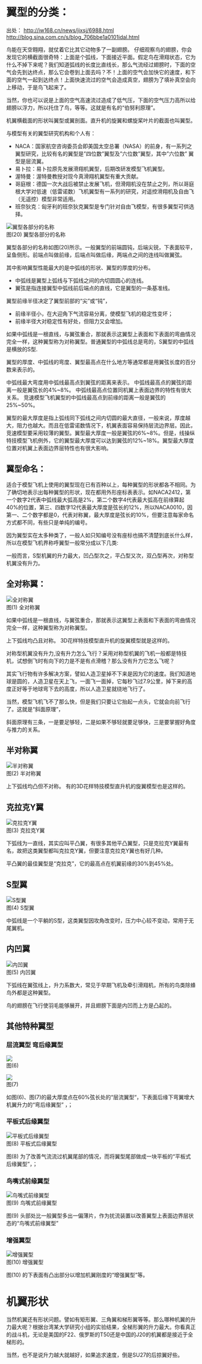 

# 翼型的分类：

出处： 
<http://iw168.cn/news/jixsj/6988.html>
<http://blog.sina.com.cn/s/blog_706bbe1a0101idal.html>

鸟能在天空翱翔，就仗着它比其它动物多了一副翅膀。
仔细观察鸟的翅膀，你会发现它的横截面很奇特：上面是个弧线，下面接近平面。假定鸟在滑翔状态，它为什么不掉下来呢？我们知道弧线的长度比直线长，那么气流经过翅膀时，下面的空气会先到达终点，那么它会卷到上面去吗？不！上面的空气会加快它的速度，和下面的空气一起到达终点！上面快速流过的空气会造成真空，翅膀为了填补真空会向上移动，于是鸟飞起来了。

当然，你也可以说是上面的空气高速流过造成了低气压，下面的空气压力高所以给翅膀以浮力，所以托住了鸟，等等。这就是有名的“伯努利原理”。

机翼横截面的形状叫翼型或翼剖面。直升机的旋翼和螺旋桨叶片的截面也叫翼型。

与模型有关的翼型研究机构和个人有：

* NACA：国家航空咨询委员会即美国太空总署（NASA）的前身，有一系列之翼型研究，比较有名的翼型是”四位数”翼型及”六位数”翼型，其中”六位数” 翼型是层流翼。
* 易卜拉：易卜拉原先发展滑翔机翼型，后期改研发模型飞机翼型。
* 渥特曼：渥特曼教授对现今真滑翔机翼型有重大贡献。
* 哥庭根：德国一次大战后被禁止发展飞机，但滑翔机没在禁止之列，所以哥庭根大学对低速（低雷诺数）飞机翼型有一系列的研究，对遥控滑翔机及自由飞（无遥控）模型非常适用。
* 班奈狄克：匈牙利的班奈狄克翼型是专门针对自由飞模型，有很多翼型可供选择。


![翼型各部分的名称](020.gif "翼型各部分的名称")      
图(20) 翼型各部分的名称

翼型各部分的名称如图(20)所示。一般翼型的前端圆钝，后端尖锐，下表面较平，呈鱼侧形。前端点叫做前缘，后端点叫做后缘，两端点之间的连线叫做翼弦。

其中影响翼型性能最大的是中弧线的形状、翼型的厚度的分布。

* 中弧线是翼型上弧线与下弧线之间的内切圆圆心的连线。
* 翼弦是指连接翼型中弧线前后端点的直线，它是翼型的一条基准线。

翼型前缘半径决定了翼型前部的“尖”或“钝”，

* 前缘半径小，在大迎角下气流容易分离，使模型飞机的稳定性变坏；
* 前缘半径大对稳定性有好处，但阻力又会增加。

如果中弧线是一根直线，与翼弦重合，那就表示这翼型上表面和下表面的弯曲情况完全一样，这种翼型称为对称翼型。普通翼型的中弧线总是弯的，S翼型的中弧线是横放的S型.


翼型的厚度、中弧线的弯度、翼型最高点在什么地方等通常都是用翼弦长度的百分数来表示的。

中弧线最大弯度用中弧线最高点到翼弦的距离来表示。
中弧线最高点的翼弦的距离一般是翼弦长的4%~8%。
中弧线最高点位置同机翼上表面边界的特性有很大关系。
竞速模型飞机翼型的中弧线最高点到前缘的距离一般是翼弦的25%~50%。

翼型的最大厚度是指上弧线同下弧线之间内切圆的最大直径，一般来说，厚度越大，阻力也越大。而且在低雷诺数情况下，机翼表面容易保持层流边界层。因此，竞速模型要采用较薄的翼型。翼型最大厚度一般是翼弦的6%~8%。但是，线操纵特技模型飞机例外，它的翼型最大厚度可以达到翼弦的12%~18%。翼型最大厚度位置对机翼上表面边界层特性也有很大影响。


## 翼型命名：

适合于模型飞机上使用的翼型现在已有百种以上，每种翼型的形状都各不相同。为了确切地表示出每种翼型的形状，现在都用外形座标表表示。如NACA2412，第一个数字2代表中弧线最大弧高是2%，第二个数字4代表最大弧高在前缘算起40%的位置，第三、四数字12代表最大厚度是弦长的12%，所以NACA0010，因第一、二个数字都是0，代表对称翼，最大厚度是弦长的10%，但要注意每家命名方式都不同，有些只是单纯的编号。

因为翼型实在太多种类了，一般人如只知编号没有座标也搞不清楚到底长什么样，所以在模型飞机界称呼翼型一般常分成以下几类:
 
 
一般而言，S型机翼的升力最大，凹凸型次之，平凸型又次，双凸型再次，对称型机翼没有升力。


## 全对称翼：

![全对称翼](001.png "全对称翼")    
图(1) 全对称翼

如果中弧线是一根直线，与翼弦重合，那就表示这翼型上表面和下表面的弯曲情况完全一样，这种翼型称为对称翼型。

上下弧线均凸且对称。
3D花样特技模型直升机的旋翼模型就是这样的。

对称型机翼没有升力,没有升力怎么飞行？采用对称型机翼的飞机一般都是特技机，试想倒飞时有向下的力是不是有点滑稽？那么没有升力它怎么飞呢？

其实飞行物有许多解决方案，譬如人造卫星掉不下来是因为它的速度。我们知道地球是圆的，人造卫星在天上飞，一面飞一面掉，它每秒飞过7.9公里，掉下来的高度正好等于地球弯下去的高度，所以人造卫星就绕地飞行了。

当然，模型飞机飞不了那么快，但是我们只要让它抬起一点头，它就会向前飞行了。这就是“斜面原理”，

斜面原理有三条，一是要足够轻，二是如果不够轻就要足够快，三是要掌握好角度与推力的关系。

## 半对称翼

![半对称翼](002.png "半对称翼")    
图(2) 半对称翼

上下弧线均凸但不对称。
有的3D花样特技模型直升机的旋翼模型也是这样的。


## 克拉克Y翼

![克拉克Y翼](003.png "克拉克Y翼")    
图(3) 克拉克Y翼

下弧线为一直线，其实应叫平凸翼，有很多其他平凸翼型，只是克拉克Y翼最有名，故把这类翼型都叫克拉克Y翼，但要注意克拉克Y翼也有好几种。

平凸翼的最佳翼型是“克拉克”，它的最高点在机翼前缘的30%到45%处。


## S型翼

![S型翼](004.png "S型翼")     
图(4) S型翼

中弧线是一个平躺的S型，这类翼型因攻角改变时，压力中心较不变动，常用于无尾翼机。

## 内凹翼

![内凹翼](005.png "内凹翼")      
图(5) 内凹翼

下弧线在翼弦线上，升力系数大，常见于早期飞机及牵引滑翔机，所有的鸟类除蜂鸟外都是这种翼型。

鸟的翅膀在飞行使羽毛能够展开，并且翅膀下面是内凹而上方是凸起的。

## 其他特种翼型

### 层流翼型 弯后缘翼型

![](006.png)      
图(6)      
 
![](007.png)      
图(7)

如图(6)、图(7)的最大厚度点在60%弦长处的“层流翼型“，下表面后缘下弯翼增大机翼升力的“弯后缘翼型” ，；

### 平板式后缘翼型

![平板式后缘翼型](008.png "平板式后缘翼型")    
图(8) 平板式后缘翼型


图(8) 为了改善气流流过机翼尾部的情况，而将翼型尾部做成一块平板的“平板式后缘翼型”，；

### 鸟嘴式前缘翼型

![鸟嘴式前缘翼型](009.png "鸟嘴式前缘翼型")     
图(9) 鸟嘴式前缘翼型

图(9) 头部处比一般翼型多出一偏薄片，作为扰流装置以改善翼型上表面边界层状态的“鸟嘴式前缘翼型”

### 增强翼型

![增强翼型](010.png "增强翼型")      
图(10) 增强翼型 


图(10) 的下表面有凸出部分以增加机翼刚度的“增强翼型”等。



# 机翼形状

当然机翼还有形状问题。譬如有矩形翼、三角翼和梯形翼等等。那么哪种机翼的升力最大呢？根据台湾某大学研究小组的实验结果，全梯形翼的升力最大。你看真正的战斗机，无论是美国的F22、俄罗斯的T50还是中国的J20的机翼都是接近于全梯形的。

当然，也不是说升力越大就越好，如果追求速度，倒是SU27的后掠翼好些。

